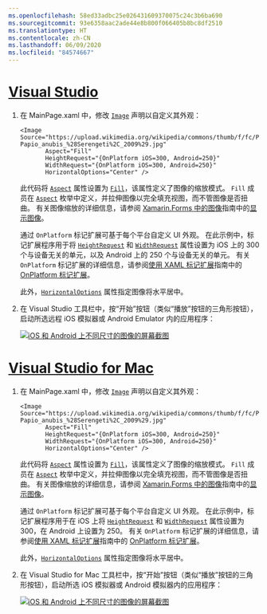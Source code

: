 ```yaml
---
ms.openlocfilehash: 58ed33adbc25e026431609370075c24c3b6ba690
ms.sourcegitcommit: 93e6358aac2ade44e8b800f066405b8bc8df2510
ms.translationtype: HT
ms.contentlocale: zh-CN
ms.lasthandoff: 06/09/2020
ms.locfileid: "84574667"
---
```

# <a name="visual-studio"></a>[Visual Studio](#tab/vswin)

1. 在 MainPage.xaml 中，修改 [`Image`](xref:Xamarin.Forms.Image) 声明以自定义其外观：

    ```xaml
    <Image Source="https://upload.wikimedia.org/wikipedia/commons/thumb/f/fc/Papio_anubis_%28Serengeti%2C_2009%29.jpg/200px-Papio_anubis_%28Serengeti%2C_2009%29.jpg"
           Aspect="Fill"
           HeightRequest="{OnPlatform iOS=300, Android=250}"
           WidthRequest="{OnPlatform iOS=300, Android=250}"
           HorizontalOptions="Center" />
    ```

    此代码将 [`Aspect`](xref:Xamarin.Forms.Image.Aspect) 属性设置为 [`Fill`](xref:Xamarin.Forms.Aspect.Fill)，该属性定义了图像的缩放模式。 `Fill` 成员在 [`Aspect`](xref:Xamarin.Forms.Aspect) 枚举中定义，并拉伸图像以完全填充视图，而不管图像是否扭曲。 有关图像缩放的详细信息，请参阅 [Xamarin.Forms 中的图像](~/xamarin-forms/user-interface/images.md)指南中的[显示图像](~/xamarin-forms/user-interface/images.md#display-images)。

    通过 `OnPlatform` 标记扩展可基于每个平台自定义 UI 外观。 在此示例中，标记扩展程序用于将 [`HeightRequest`](xref:Xamarin.Forms.VisualElement.HeightRequest) 和 [`WidthRequest`](xref:Xamarin.Forms.VisualElement.WidthRequest) 属性设置为 iOS 上的 300 个与设备无关的单元，以及 Android 上的 250 个与设备无关的单元。 有关 `OnPlatform` 标记扩展的详细信息，请参阅[使用 XAML 标记扩展](~/xamarin-forms/xaml/markup-extensions/consuming.md)指南中的 [OnPlatform 标记扩展](~/xamarin-forms/xaml/markup-extensions/consuming.md#onplatform-markup-extension)。

    此外，[`HorizontalOptions`](xref:Xamarin.Forms.View.HorizontalOptions) 属性指定图像将水平居中。

1. 在 Visual Studio 工具栏中，按“开始”按钮（类似“播放”按钮的三角形按钮），启动所选远程 iOS 模拟器或 Android Emulator 内的应用程序：

    [![iOS 和 Android 上不同尺寸的图像的屏幕截图](../images/customize-appearance.png "基于每个平台的图像尺寸")](../images/customize-appearance-large.png#lightbox "基于每个平台的图像尺寸")

# <a name="visual-studio-for-mac"></a>[Visual Studio for Mac](#tab/vsmac)

1. 在 MainPage.xaml 中，修改 [`Image`](xref:Xamarin.Forms.Image) 声明以自定义其外观：

    ```xaml
    <Image Source="https://upload.wikimedia.org/wikipedia/commons/thumb/f/fc/Papio_anubis_%28Serengeti%2C_2009%29.jpg/200px-Papio_anubis_%28Serengeti%2C_2009%29.jpg"
           Aspect="Fill"
           HeightRequest="{OnPlatform iOS=300, Android=250}"
           WidthRequest="{OnPlatform iOS=300, Android=250}"
           HorizontalOptions="Center" />
    ```

    此代码将 [`Aspect`](xref:Xamarin.Forms.Image.Aspect) 属性设置为 [`Fill`](xref:Xamarin.Forms.Aspect.Fill)，该属性定义了图像的缩放模式。 `Fill` 成员在 [`Aspect`](xref:Xamarin.Forms.Aspect) 枚举中定义，并拉伸图像以完全填充视图，而不管图像是否扭曲。 有关图像缩放的详细信息，请参阅 [Xamarin.Forms 中的图像](~/xamarin-forms/user-interface/images.md)指南中的[显示图像](~/xamarin-forms/user-interface/images.md#display-images)。

    通过 `OnPlatform` 标记扩展可基于每个平台自定义 UI 外观。 在此示例中，标记扩展程序用于在 iOS 上将 [`HeightRequest`](xref:Xamarin.Forms.VisualElement.HeightRequest) 和 [`WidthRequest`](xref:Xamarin.Forms.VisualElement.WidthRequest) 属性设置为 300，在 Android 上设置为 250。 有关 `OnPlatform` 标记扩展的详细信息，请参阅[使用 XAML 标记扩展](~/xamarin-forms/xaml/markup-extensions/consuming.md)指南中的 [OnPlatform 标记扩展](~/xamarin-forms/xaml/markup-extensions/consuming.md#onplatform-markup-extension)。

    此外，[`HorizontalOptions`](xref:Xamarin.Forms.View.HorizontalOptions) 属性指定图像将水平居中。

1. 在 Visual Studio for Mac 工具栏中，按“开始”按钮（类似“播放”按钮的三角形按钮），启动所选 iOS 模拟器或 Android 模拟器内的应用程序：

    [![iOS 和 Android 上不同尺寸的图像的屏幕截图](../images/customize-appearance.png "基于每个平台的图像尺寸")](../images/customize-appearance-large.png#lightbox "基于每个平台的图像尺寸")
